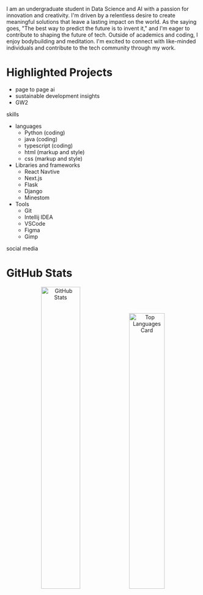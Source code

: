 I am an undergraduate student in Data Science and AI with a passion for innovation and creativity. I'm driven by a relentless desire to create meaningful solutions that leave a lasting impact on the world. As the saying goes, "The best way to predict the future is to invent it," and I'm eager to contribute to shaping the future of tech. Outside of academics and coding, I enjoy bodybuilding and meditation. I'm excited to connect with like-minded individuals and contribute to the tech community through my work.

# Highlighted Projects
- page to page ai
- sustainable development insights
- GW2

skills
- languages
  - Python (coding)
  - java (coding)
  - typescript (coding)
  - html (markup and style)
  - css (markup and style)
- Libraries and frameworks
  - React Navtive
  - Next.js
  - Flask
  - Django
  - Minestom
 - Tools
   - Git
   - Intellij IDEA
   - VSCode
   - Figma
   - Gimp

social media


# GitHub Stats  
<p align="center">
  <picture>
    <!-- Dark mode stats -->
    <source 
      srcset="https://github-readme-stats.vercel.app/api?username=labree&show_icons=true&rank_icon=percentile&theme=shadow_red" 
      media="(prefers-color-scheme: dark)" 
    />
    <!-- Light mode stats -->
    <source 
      srcset="https://github-readme-stats.vercel.app/api?username=labree&show_icons=true&rank_icon=percentile&theme=default" 
      media="(prefers-color-scheme: light), (prefers-color-scheme: no-preference)" 
    />
    <img 
      src="https://github-readme-stats.vercel.app/api?username=labree&show_icons=true&rank_icon=percentile&theme=default" 
      alt="GitHub Stats" 
      width="45%" 
    />
  </picture>

  <picture>
    <!-- Dark mode languages -->
    <source 
      srcset="https://github-readme-stats.vercel.app/api/top-langs/?username=labree&layout=compact&hide_progress=true&card_width=320&theme=shadow_red" 
      media="(prefers-color-scheme: dark)" 
    />
    <!-- Light mode languages -->
    <source 
      srcset="https://github-readme-stats.vercel.app/api/top-langs/?username=labree&layout=compact&hide_progress=true&theme=default" 
      media="(prefers-color-scheme: light), (prefers-color-scheme: no-preference)" 
    />
    <img 
      src="https://github-readme-stats.vercel.app/api/top-langs/?username=labree&layout=compact&hide_progress=true&theme=default" 
      alt="Top Languages Card" 
      width="43%" 
    />
  </picture>
</p>
